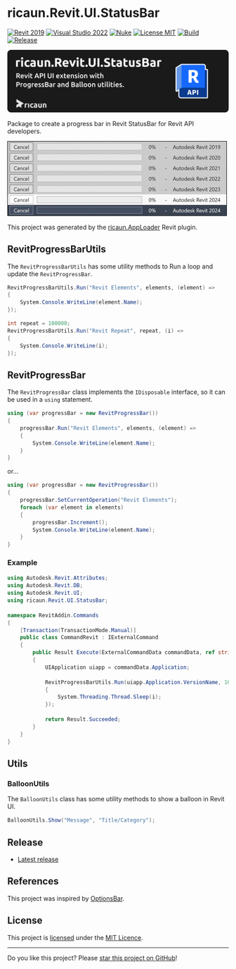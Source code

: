 # ricaun.Revit.UI.StatusBar

[![Revit 2019](https://img.shields.io/badge/Revit-2019+-blue.svg)](https://github.com/ricaun-io/ricaun.Revit.UI.StatusBar)
[![Visual Studio 2022](https://img.shields.io/badge/Visual%20Studio-2022-blue)](https://github.com/ricaun-io/ricaun.Revit.UI.StatusBar)
[![Nuke](https://img.shields.io/badge/Nuke-Build-blue)](https://nuke.build/)
[![License MIT](https://img.shields.io/badge/License-MIT-blue.svg)](LICENSE)
[![Build](https://github.com/ricaun-io/ricaun.Revit.UI.StatusBar/actions/workflows/Build.yml/badge.svg)](https://github.com/ricaun-io/ricaun.Revit.UI.StatusBar/actions)
[![Release](https://img.shields.io/nuget/v/ricaun.Revit.UI.StatusBar?logo=nuget&label=release&color=blue)](https://www.nuget.org/packages/ricaun.Revit.UI.StatusBar)

[![ricaun.Revit.UI.StatusBar](https://raw.githubusercontent.com/ricaun/test-assets/main/assets/ricaun.Revit.UI.StatusBar.png)](https://github.com/ricaun-io/ricaun.Revit.UI.StatusBar)

Package to create a progress bar in Revit StatusBar for Revit API developers.

[![ProgressBar](https://raw.githubusercontent.com/ricaun/test-assets/main/assets/ProgressBar.gif)](https://github.com/ricaun-io/ricaun.Revit.UI.StatusBar)

This project was generated by the [ricaun.AppLoader](https://ricaun.com/AppLoader/) Revit plugin.

## RevitProgressBarUtils

The `RevitProgressBarUtils` has some utility methods to Run a loop and update the `RevitProgressBar`.

```C#
RevitProgressBarUtils.Run("Revit Elements", elements, (element) =>
{
    System.Console.WriteLine(element.Name);
});
```

```C#
int repeat = 100000;
RevitProgressBarUtils.Run("Revit Repeat", repeat, (i) =>
{
    System.Console.WriteLine(i);
});
```

## RevitProgressBar

The `RevitProgressBar` class implements the `IDisposable` interface, so it can be used in a `using` statement.

```C#
using (var progressBar = new RevitProgressBar())
{
    progressBar.Run("Revit Elements", elements, (element) =>
    {
        System.Console.WriteLine(element.Name);
    }
}
```

or...

```C#
using (var progressBar = new RevitProgressBar())
{
    progressBar.SetCurrentOperation("Revit Elements");
    foreach (var element in elements)
    {
        progressBar.Increment();
        System.Console.WriteLine(element.Name);
    }
}
```
### Example
```C#
using Autodesk.Revit.Attributes;
using Autodesk.Revit.DB;
using Autodesk.Revit.UI;
using ricaun.Revit.UI.StatusBar;

namespace RevitAddin.Commands
{
    [Transaction(TransactionMode.Manual)]
    public class CommandRevit : IExternalCommand
    {
        public Result Execute(ExternalCommandData commandData, ref string message, ElementSet elementSet)
        {
            UIApplication uiapp = commandData.Application;

            RevitProgressBarUtils.Run(uiapp.Application.VersionName, 100, (i) =>
            {
                System.Threading.Thread.Sleep(i);
            });

            return Result.Succeeded;
        }
    }
}
```

## Utils
### BalloonUtils

The `BalloonUtils` class has some utility methods to show a balloon in Revit UI.
```C#
BalloonUtils.Show("Message", "Title/Category");
```

## Release

* [Latest release](https://github.com/ricaun-io/ricaun.Revit.UI.StatusBar/releases/latest)

## References

This project was inspired by [OptionsBar](https://github.com/atomatiq/OptionsBar).

## License

This project is [licensed](LICENSE) under the [MIT Licence](https://en.wikipedia.org/wiki/MIT_License).

---

Do you like this project? Please [star this project on GitHub](https://github.com/ricaun-io/ricaun.Revit.UI.StatusBar/stargazers)!
